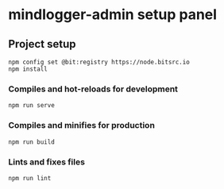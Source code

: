 # mindlogger-admin setup panel

## Project setup
```
npm config set @bit:registry https://node.bitsrc.io
npm install
```

### Compiles and hot-reloads for development
```
npm run serve
```

### Compiles and minifies for production
```
npm run build
```

### Lints and fixes files
```
npm run lint
```